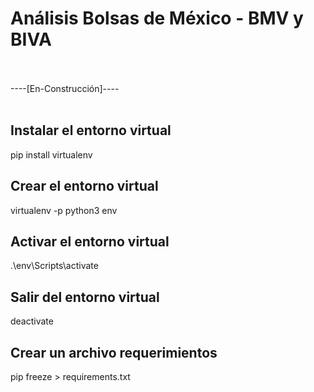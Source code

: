 # Análisis Bolsas de México - BMV y BIVA
<br><br>
----[En-Construcción]----
<br><br>

## Instalar el entorno virtual
pip install virtualenv

## Crear el entorno virtual
virtualenv -p python3 env  

## Activar el entorno virtual
.\env\Scripts\activate

## Salir del entorno virtual
deactivate

## Crear un archivo requerimientos 
pip freeze > requirements.txt


